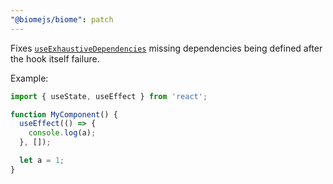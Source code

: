 ```yaml
---
"@biomejs/biome": patch
---
```


Fixes [`useExhaustiveDependencies`](https://biomejs.dev/linter/rules/use-exhaustive-dependencies/) missing dependencies being defined after the hook itself failure.

Example:

```jsx
import { useState, useEffect } from 'react';

function MyComponent() {
  useEffect(() => {
    console.log(a);
  }, []);

  let a = 1;
}
```
